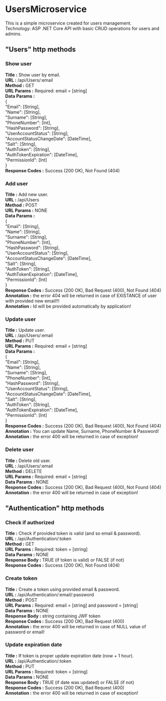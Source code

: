 # UsersMicroservice 
This is a simple microservice created for users management.  
Technology: ASP .NET Core API with basic CRUD operations for users and admins.

## "Users" http methods

### Show user 

**Title :** Show user by email.  
**URL :** /api/Users/:email  
**Method :** GET  
**URL Params :** Required: email = [string]   
**Data Params :**  
{  
  "Email": [String],   
  "Name": [String],  
  "Surname": [String],   
  "PhoneNumber": [Int],  
  "HashPassword": [String],  
  "UserAccountStatus": [String],  
  "AccountStatusChangeDate": [DateTime],  
  "Salt": [String],  
  "AuthToken": [String],   
  "AuthTokenExpiration": [DateTime],  
  "PermissionId": [Int]  
}      
**Response Codes :** Success (200 OK), Not Found (404)  


### Add user

**Title :** Add new user.  
**URL :** /api/Users  
**Method :** POST  
**URL Params :**  NONE  
**Data Params :**  
{  
  "Email": [String],   
  "Name": [String],  
  "Surname": [String],   
  "PhoneNumber": [Int],  
  "HashPassword": [String],  
  "UserAccountStatus": [String],  
  "AccountStatusChangeDate": [DateTime],  
  "Salt": [String],  
  "AuthToken": [String],   
  "AuthTokenExpiration": [DateTime],  
  "PermissionId": [Int]  
}   
**Response Codes :** Success (200 OK), Bad Request (400), Not Found (404)  
**Annotation :** the error 404 will be returned in case of EXISTANCE of user with provided new email!!!  
**Annotation :** Id will be provided automatically by application!  


### Update user

**Title :** Update user.  
**URL :** /api/Users/:email  
**Method :** PUT  
**URL Params :** Required: email = [string]   
**Data Params :**   
{  
  "Email": [String],   
  "Name": [String],  
  "Surname": [String],   
  "PhoneNumber": [Int],  
  "HashPassword": [String],  
  "UserAccountStatus": [String],  
  "AccountStatusChangeDate": [DateTime],  
  "Salt": [String],  
  "AuthToken": [String],   
  "AuthTokenExpiration": [DateTime],  
  "PermissionId": [Int]  
}      
**Response Codes :** Success (200 OK), Bad Request (400), Not Found (404)  
**Annotation :** You can update Name, Surname, PhoneNumber & Password! 
**Annotation :** the error 400 will be returned in case of exception!  


### Delete user

**Title :** Delete old user.  
**URL :** /api/Users/:email  
**Method :** DELETE  
**URL Params :** Required: email = [string]   
**Data Params :** NONE  
**Response Codes :** Success (200 OK), Bad Request (400), Not Found (404)
**Annotation :** the error 400 will be returned in case of exception!  


## "Authentication" http methods

### Check if authorized 

**Title :** Check if provided token is valid (and so email & password).  
**URL :** /api/Authentication/:token  
**Method :** GET  
**URL Params :** Required: token = [string]   
**Data Params :**  NONE  
**Response Body :** TRUE (if token is valid) or FALSE (if not)  
**Response Codes :** Success (200 OK), Not Found (404)  

### Create token

**Title :** Create a token using provided email & password.  
**URL :** /api/Authentication/:email/:password  
**Method :** POST  
**URL Params :** Required: email = [string] and password = [string]  
**Data Params :**  NONE  
**Response Body :** string containing JWF token  
**Response Codes :** Success (200 OK), Bad Request (400)  
**Annotation :** the error 400 will be returned in case of NULL value of password or email! 

### Update expiration date

**Title :** If token is proper update expiration date (now + 1 hour).  
**URL :** /api/Authentication/:token  
**Method :** PUT  
**URL Params :** Required: token = [string]   
**Data Params :**  NONE  
**Response Body :** TRUE (if date was updated) or FALSE (if not)  
**Response Codes :** Success (200 OK), Bad Request (400)  
**Annotation :** the error 400 will be returned in case of exception!


  
